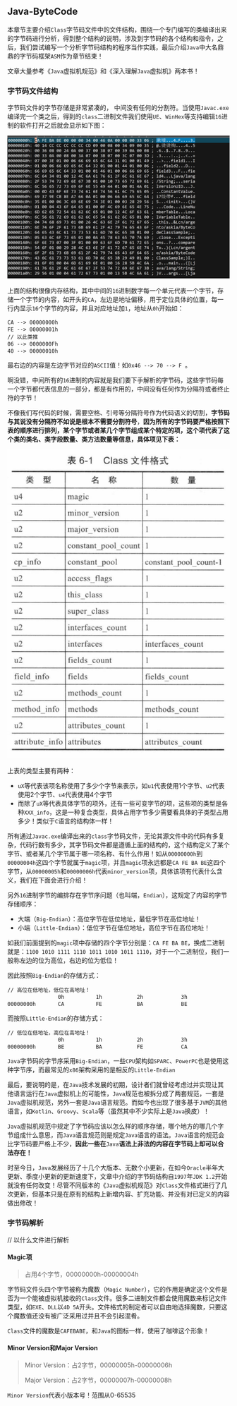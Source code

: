 ## Java-ByteCode

本章节主要介绍`Class`字节码文件中的文件结构，围绕一个专门编写的类编译出来的字节码进行分析，得到整个结构的说明，涉及到字节码的各个结构和指令，之后，我们尝试编写一个分析字节码结构的程序当作实践，最后介绍`Java`中大名鼎鼎的字节码框架`ASM`作为章节结束！

文章大量参考《`Java`虚拟机规范》和《深入理解`Java`虚拟机》两本书！

### 字节码文件结构

字节码文件的字节存储是非常紧凑的， 中间没有任何的分割符。当使用`Javac.exe`编译完一个类之后，得到的`class`二进制文件我们使用`UE`、`WinHex`等支持编辑`16`进制的软件打开之后就会显示如下图：

![image-20231118203234983](README/image-20231118203234983.png)

上面的结构很像内存结构，其中中间的`16`进制数字每一个单元代表一个字节，存储一个字节的内容，如开头的`CA`，左边是地址偏移，用于定位具体的位置，每一行内显示`16`个字节的内容，并且对应地址加`1`，地址从`0h`开始如：

```
CA --> 00000000h
FE --> 00000001h
// 以此类推
06 --> 0000000Fh
40 --> 00000010h
```

最右边的内容是左边字节对应的`ASCII`值！如`0x46 --> 70 --> F `。

啊没错，中间所有的`16`进制的内容就是我们要下手解析的字节码，这些字节码每一个字节都代表信息的一部分，都是有作用的，中间没有任何作为分隔符或者终止符的字节！

不像我们写代码的时候，需要空格、引号等分隔符号作为代码语义的切割，**字节码与其说没有分隔符不如说是根本不需要分割符号**，**因为所有的字节码要严格按照下表的顺序进行排列，某个字节或者某几个字节组成某个特定的项，这个项代表了这个类的类名、类字段数量、类方法数量等信息，具体项见下表：**

![image-20231118205732899](README/image-20231118205732899.png)

上表的类型主要有两种：

- `uX`等代表该项名称使用了多少个字节来表示，如`u1`代表使用1个字节、`u2`代表使用2个字节、`u4`代表使用4个字节
- 而除了`uX`等代表具体字节的项外，还有一些可变字节的项，这些项的类型是各种`XXX_info`，这是一种复合类型，具体占用字节多少需要看具体的子类型占用多少！类似于`C`语言的结构体一样！

所有通过`Javac.exe`编译出来的`class`字节码文件，无论其源文件中的代码有多复杂，代码行数有多少，其字节码文件都是遵循上面的结构的，这个结构定义了某个字节、或者某几个字节属于哪一项名称、有什么作用！如从`00000000h`到`00000004h`这四个字节就属于`magic`项，并且`magic`项永远都是`CA FE BA BE`这四个字节，从`00000005h`和`00000006h`代表`minor_version`项，具体该项有代表什么含义，我们在下面会进行介绍！

另外`16`进制字节的编排存在字节序问题（也叫端，`Endian`），这规定了内容的字节存储顺序：

- 大端（`Big-Endian`）：高位字节在低位地址，最低字节在高位地址！
- 小端（`Little-Endian`）：低位字节在低位地址，高位字节在高位地址！

如我们前面提到的`magic`项中存储的四个字节分别是：`CA FE BA BE`，换成二进制就是：`1100 1010 1111 1110 1011 1010 1011 1110`，对于一个二进制位，我们一般称左边的位为高位，右边的位为低位！

因此按照`Big-Endian`的存储方式：

```assembly
// 高位在低地址，低位在高地址！				
				0h          1h           2h            3h    
00000000h       CA          FE           BA            BE
```

而按照`Little-Endian`的存储方式：

```assembly
// 低位在低地址，高位在高地址！				
				0h          1h           2h            3h    
00000000h       BE          BA           FE            CA
```

`Java`字节码的字节序采用`Big-Endian`，一些`CPU`架构如`SPARC`、`PowerPC`也是使用这种字节序，而最常见的`x86`架构采用的是相反的`Little-Endian`

最后，要说明的是，在`Java`技术发展的初期，设计者们就曾经考虑过并实现让其他语言运行在`Java`虚拟机上的可能性，`Java`规范也被拆分成了两套规范，一套是`Java`虚拟机规范，另外一套是`Java`语言规范。而如今也出现了很多基于`JVM`的其他语言，如`Kotlin`、`Groovy`、`Scala`等（虽然其中不少实际上是`Java`换皮）！

`Java`虚拟机规范中规定了字节码应该以怎么样的顺序存储，哪个地方的哪几个字节组成什么意思，而`Java`语言规范则是规定`Java`语言的语法。`Java`语言的规范会比字节码要严格上不少，**因此一些在**`Java`**语法上非法的内容在字节码上却可以合法存在！**

时至今日，`Java`发展经历了十几个大版本、无数个小更新，在如今`Oracle`半年大更新、季度小更新的更新速度下，文章中介绍的字节码结构自`1997`年`JDK 1.2`开始就没有任何改变！尽管不同版本的《`Java`虚拟机规范》对`Class`文件格式进行了几次更新，但基本只是在原有的结构上新增内容、扩充功能、并没有对已定义的内容做出修改！

### 字节码解析

// 以什么文件进行解析



#### Magic项

> 占用4个字节，00000000h-00000004h

字节码文件头四个字节被称为魔数（`Magic Number`），它的作用是确定这个文件是否为一个能被虚拟机接收的`Class`文件。很多二进制文件都会使用魔数来标记文件类型，如`EXE`、`DLL`以`4D 5A`开头。文件格式的制定者可以自由地选择魔数，只要这个魔数值还没有被广泛采用过并且不会引起混肴。

`Class`文件的魔数是`CAFEBABE`，和`Java`的图标一样，使用了咖啡这个形象！

#### Minor Version和Major Version

> Minor Version：占2字节，00000005h-00000006h
>
> Major Version：占2字节，00000007h-00000008h

`Minor Version`代表小版本号！范围从0-65535
